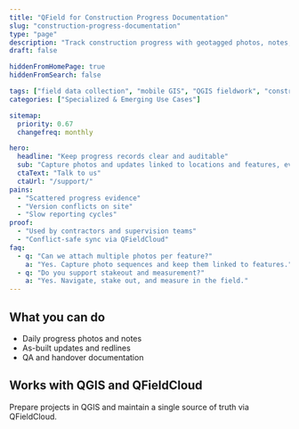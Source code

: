 ```yaml
---
title: "QField for Construction Progress Documentation"
slug: "construction-progress-documentation"
type: "page"
description: "Track construction progress with geotagged photos, notes, and as-built updates using mobile GIS."
draft: false

hiddenFromHomePage: true
hiddenFromSearch: false

tags: ["field data collection", "mobile GIS", "QGIS fieldwork", "construction progress", "as-built"]
categories: ["Specialized & Emerging Use Cases"]

sitemap:
  priority: 0.67
  changefreq: monthly

hero:
  headline: "Keep progress records clear and auditable"
  sub: "Capture photos and updates linked to locations and features, even offline."
  ctaText: "Talk to us"
  ctaUrl: "/support/"
pains:
  - "Scattered progress evidence"
  - "Version conflicts on site"
  - "Slow reporting cycles"
proof:
  - "Used by contractors and supervision teams"
  - "Conflict-safe sync via QFieldCloud"
faq:
  - q: "Can we attach multiple photos per feature?"
    a: "Yes. Capture photo sequences and keep them linked to features."
  - q: "Do you support stakeout and measurement?"
    a: "Yes. Navigate, stake out, and measure in the field."
---
```


## What you can do
- Daily progress photos and notes  
- As-built updates and redlines  
- QA and handover documentation

## Works with QGIS and QFieldCloud
Prepare projects in QGIS and maintain a single source of truth via QFieldCloud.
